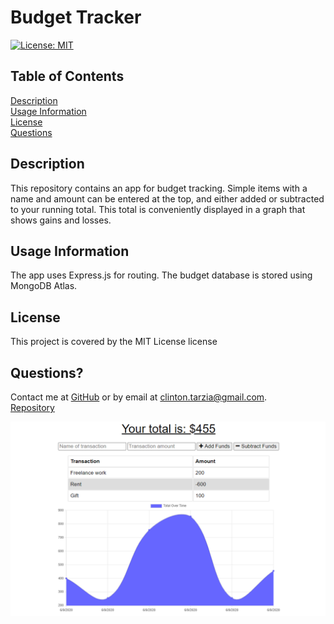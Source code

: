 
# Budget Tracker
[![License: MIT](https://img.shields.io/badge/License-MIT-yellow.svg)](https://opensource.org/licenses/MIT)
      
## Table of Contents

[Description](#description)<br>[Usage Information](#usageInfo)<br>[License](#license)<br>[Questions](#questions)


## Description<a id='description'></a>
This repository contains an app for budget tracking.  Simple items with a name and amount can be entered at the top, and either added or subtracted to your running total.  This total is conveniently displayed in a graph that shows gains and losses.  

## Usage Information<a id='usageInfo'></a>
The app uses Express.js for routing.  The budget database is stored using MongoDB Atlas.  

## License<a id='license'></a>
This project is covered by the MIT License license

## Questions?<a id='questions'></a>
Contact me at [GitHub](https://github.com/Otafu) or by email at <clinton.tarzia@gmail.com>.<br>
[Repository](https://github.com/otafu/budget-tracker)<br>


![Screenshot](/public/images/budget-tracker.png)

    